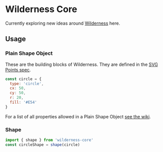 # Wilderness Core

Currently exploring new ideas around
[Wilderness](https://github.com/colinmeinke/wilderness) here.

## Usage

### Plain Shape Object

These are the building blocks of Wilderness.
They are defined in the [SVG Points spec](https://github.com/colinmeinke/svg-points#svg-points).

```js
const circle = {
  type: 'circle',
  cx: 50,
  cy: 50,
  r: 20,
  fill: '#E54'
}
```

For a list of all properties allowed in a Plain Shape Object
[see the wiki](https://github.com/colinmeinke/wilderness-core/wiki/Plain-Shape-Object).

### Shape

```js
import { shape } from 'wilderness-core'
const circleShape = shape(circle)
```
